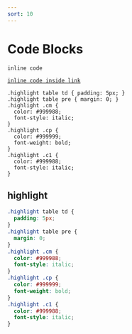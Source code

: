 ```yaml
---
sort: 10
---
```


# Code Blocks

`inline code`

[`inline code inside link`](./)

```
.highlight table td { padding: 5px; }
.highlight table pre { margin: 0; }
.highlight .cm {
  color: #999988;
  font-style: italic;
}
.highlight .cp {
  color: #999999;
  font-weight: bold;
}
.highlight .c1 {
  color: #999988;
  font-style: italic;
}
```

## highlight

```css
.highlight table td {
  padding: 5px;
}
.highlight table pre {
  margin: 0;
}
.highlight .cm {
  color: #999988;
  font-style: italic;
}
.highlight .cp {
  color: #999999;
  font-weight: bold;
}
.highlight .c1 {
  color: #999988;
  font-style: italic;
}
```

